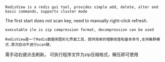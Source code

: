     RedisView is a redis gui tool, provides simple add, delete, alter and basic commands, supports cluster mode
The first start does not scan key, need to manually right-click refresh.

    executable ile is zip compression format, decompression can be used

    RedisView是一个Redis数据库图形化界面工具，提供简单的增删改查和基本命令,支持集群模式.首次启动不进行scan键，
需手动右键点击刷新。
   可执行程序文件为zip压缩格式，解压即可使用